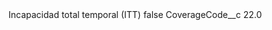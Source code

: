 <?xml version="1.0" encoding="UTF-8"?>
<CustomMetadata xmlns="http://soap.sforce.com/2006/04/metadata" xmlns:xsi="http://www.w3.org/2001/XMLSchema-instance" xmlns:xsd="http://www.w3.org/2001/XMLSchema">
    <label>Incapacidad total temporal (ITT)</label>
    <protected>false</protected>
    <values>
        <field>CoverageCode__c</field>
        <value xsi:type="xsd:double">22.0</value>
    </values>
</CustomMetadata>
